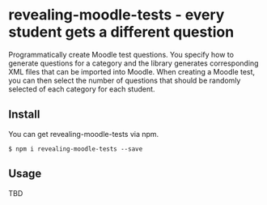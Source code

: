 # revealing-moodle-tests - every student gets a different question

Programmatically create Moodle test questions. You specify how to generate questions for a category and the library generates corresponding XML files that can be imported into Moodle. When creating a Moodle test, you can then select the number of questions that should be randomly selected of each category for each student.

## Install

You can get revealing-moodle-tests via npm.
```
$ npm i revealing-moodle-tests --save
```

## Usage

TBD
